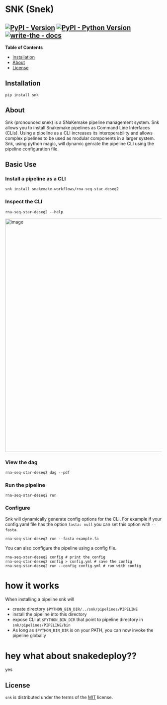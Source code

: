 # SNK (Snek)

[![PyPI - Version](https://img.shields.io/pypi/v/snk.svg)](https://pypi.org/project/snk)
[![PyPI - Python Version](https://img.shields.io/pypi/pyversions/snk.svg)](https://pypi.org/project/snk)
[![write-the - docs](https://badgen.net/badge/write-the/docs/blue?icon=https://raw.githubusercontent.com/Wytamma/write-the/master/images/write-the-icon.svg)](https://write-the.wytamma.com/)
-----

**Table of Contents**

- [Installation](#installation)
- [About](#about)
- [License](#license)

## Installation

```console
pip install snk
```

## About

Snk (pronounced snek) is a SNaKemake pipeline management system. Snk allows you to install Snakemake pipelines as Command Line Interfaces (CLIs). Using a pipeline as a CLI increases its interoperability and allows complex pipelines to be used as modular components in a larger system. Snk, using python magic, will dynamic genrate the pipeline CLI using the pipeline configuration file.

## Basic Use

### Install a pipeline as a CLI

```
snk install snakemake-workflows/rna-seq-star-deseq2
```

### Inspect the CLI   

```
rna-seq-star-deseq2 --help
```
<img width="747" alt="image" src="https://user-images.githubusercontent.com/13726005/213120475-a025e741-c9be-4aaa-ae62-37ed6c39b698.png">


### View the dag  

```
rna-seq-star-deseq2 dag --pdf 
```

### Run the pipeline 

```
rna-seq-star-deseq2 run
```

### Configure 

Snk will dynamically generate config options for the CLI. For example if your config.yaml file has the option `fasta: null` you can set this option with `--fasta`.

```
rna-seq-star-deseq2 run --fasta example.fa
```

You can also configure the pipeline using a config file. 

```
rna-seq-star-deseq2 config # print the config 
rna-seq-star-deseq2 config > config.yml # save the config 
rna-seq-star-deseq2 run --config config.yml # run with config 
```

# how it works

When installing a pipeline snk will

- create directory `$PYTHON_BIN_DIR/../snk/pipelines/PIPELINE`
- install the pipeline into this directory
- expose CLI at `$PYTHON_BIN_DIR` that point to pipeline directory in `snk/pipelines/PIPELINE/bin`
- As long as `$PYTHON_BIN_DIR` is on your PATH, you can now invoke the pipeline globally

# hey what about snakedeploy??
yes

## License

`snk` is distributed under the terms of the [MIT](https://spdx.org/licenses/MIT.html) license.
